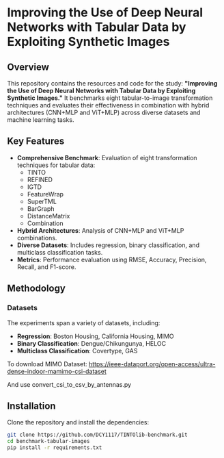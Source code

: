 # Improving the Use of Deep Neural Networks with Tabular Data by Exploiting Synthetic Images

## Overview
This repository contains the resources and code for the study: **"Improving the Use of Deep Neural Networks with Tabular Data by Exploiting Synthetic Images."** It benchmarks eight tabular-to-image transformation techniques and evaluates their effectiveness in combination with hybrid architectures (CNN+MLP and ViT+MLP) across diverse datasets and machine learning tasks.

## Key Features
- **Comprehensive Benchmark**: Evaluation of eight transformation techniques for tabular data:
  - TINTO
  - REFINED
  - IGTD
  - FeatureWrap
  - SuperTML
  - BarGraph
  - DistanceMatrix
  - Combination
- **Hybrid Architectures**: Analysis of CNN+MLP and ViT+MLP combinations.
- **Diverse Datasets**: Includes regression, binary classification, and multiclass classification tasks.
- **Metrics**: Performance evaluation using RMSE, Accuracy, Precision, Recall, and F1-score.

## Methodology

### Datasets
The experiments span a variety of datasets, including:
- **Regression**: Boston Housing, California Housing, MIMO
- **Binary Classification**: Dengue/Chikungunya, HELOC
- **Multiclass Classification**: Covertype, GAS

To download MIMO Dataset: https://ieee-dataport.org/open-access/ultra-dense-indoor-mamimo-csi-dataset

And use convert_csi_to_csv_by_antennas.py

## Installation
Clone the repository and install the dependencies:
```bash
git clone https://github.com/DCY1117/TINTOlib-benchmark.git
cd benchmark-tabular-images
pip install -r requirements.txt

